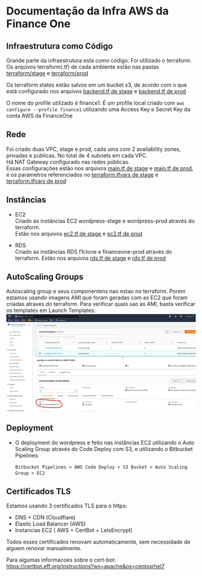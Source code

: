 # Documentação da Infra AWS da Finance One #

## Infraestrutura como Código ##

Grande parte da infraestrutura está como código. Foi utilizado o terraform.  
Os arquivos terraform(.tf) de cada ambiente estão nas pastas [terraform/stage](/finance-one/terraform/stage) e [terraform/prod](/finance-one/terraform/prod)

Os terraform states estão salvos em um bucket s3, de acordo com o que está configurado nos arquivos [backend.tf de stage](/finance-one/terraform/stage/backend.tf) e [backend.tf de prod](/finance-one/terraform/prod/backend.tf)

O nome do profile utilizado é finance1. É um profile local criado com ```aws configure --profile finance1``` utilizando uma Access Key e Secret Key da conta AWS da FinanceOne

## Rede ##

Foi criado duas VPC, stage e prod, cada uma com 2 availability zones, privadas e públicas. No total de 4 subnets em cada VPC.  
Há NAT Gateway configurado nas redes públicas.  
Essas configurações estão nos arquivos [main.tf de stage](/finance-one/terraform/stage/main.tf) e [main.tf de prod](/finance-one/terraform/prod/main.tf), e os parametros referenciados no [terraform.tfvars de stage](/finance-one/terraform/stage/terraform.tfvars) e [terraform.tfvars de prod](/finance-one/terraform/prod/terraform.tfvars)

## Instâncias ##

* EC2  
    Criado as instâncias EC2 wordpress-stage e wordpress-prod através do terraform.  
    Estão nos arquivos [ec2.tf de stage](/finance-one/terraform/stage/ec2.tf) e [ec2.tf de prod](/finance-one/terraform/prod/ec2.tf)

* RDS  
    Criado as instâncias RDS f1clone e financeone-prod através do terraform.
    Estão nos arquivos [rds.tf de stage](/finance-one/terraform/stage/rds.tf) e [rds.tf de prod](/finance-one/terraform/prod/rds.tf)

## AutoScaling Groups ##

Autoscaling group e seus componentens nao estao no terraform.
Porem estamos usando imagens AMI que foram geradas com as EC2 que foram criadas atraves do terraform.
Para verificar quais sao as AMI, basta verificar os templates em Launch Templates:  
![Launc Template](../images/auto-scaling.png)

## Deployment ##

* O deployment do wordpress e feito nas instâncias EC2 utilizando o Auto Scaling Group através do Code Deploy com S3, e utilizando o Bitbucket Pipelines:  
    ```
    Bitbucket Pipelines > AWS Code Deploy > S3 Bucket > Auto Scaling Group > EC2  
    ```

## Certificados TLS ##

Estamos usando 3 certificados TLS para o https:  

* DNS + CDN (Cloudflare)
* Elastic Load Balancer (AWS)
* Instancias EC2 ( AWS + CertBot + LetsEncrypt)

Todos esses certificados renovam automaticamente, sem necessidade de alguem renovar manualmente.

Para algumas informacoes sobre o cert-bot:  
https://certbot.eff.org/instructions?ws=apache&os=centosrhel7
